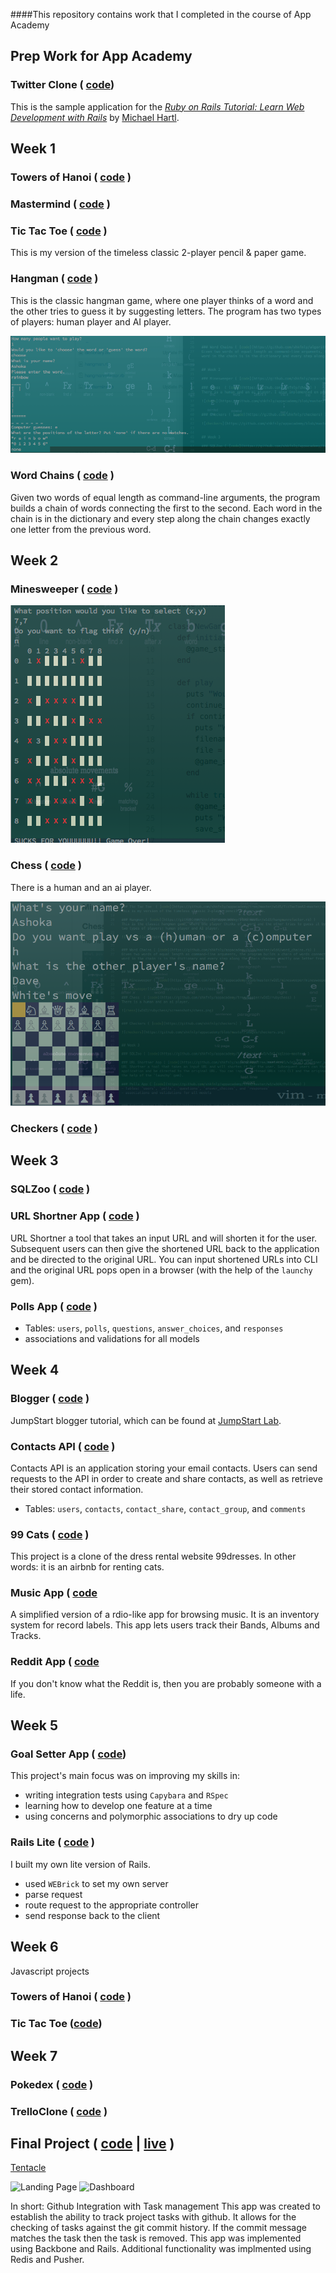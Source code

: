 ####This repository contains work that I completed in the course of App Academy

## Prep Work for App Academy

### Twitter Clone ( [code](https://github.com/shkfnly/sample_app))
This is the sample application for the
[*Ruby on Rails Tutorial:
Learn Web Development with Rails*](http://www.railstutorial.org/)
by [Michael Hartl](http://www.michaelhartl.com/).

## Week 1

### Towers of Hanoi ( [code](https://github.com/shkfnly/appacademy/blob/master/w1d1/towers_of_hanoi.rb) )

### Mastermind ( [code](https://github.com/shkfnly/appacademy/blob/master/w1d3/mastermind.rb) )

### Tic Tac Toe  ( [code](https://github.com/shkfnly/appacademy/tree/master/w1d5/TicTacToeAI-master/skeleton) )
This is my version of the timeless classic 2-player pencil & paper game.

### Hangman ( [code](https://github.com/shkfnly/appacademy/blob/master/w1d3/hangmanrefactor.rb) )
This is the classic hangman game, where one player thinks of a word and the other tries to guess it by suggesting letters. The program has two types of players: human player and AI player. 

![hangman](w1d3/screenshots/hangman_screenshot.png)


### Word Chains ( [code](https://github.com/shkfnly/appacademy/blob/master/w1d4/word_chains.rb) )
Given two words of equal length as command-line arguments, the program builds a chain of words connecting the first to the second. Each word in the chain is in the dictionary and every step along the chain changes exactly one letter from the previous word.


## Week 2

### Minesweeper ( [code](https://github.com/shkfnly/appacademy/blob/master/w2d1/minesweeper/minesweeper.rb) )

![minesweeper](w2d2/rubychess/screenshots/chess.png)

### Chess  ( [code](https://github.com/shkfnly/appacademy/tree/master/w2d2/rubychess) )
There is a human and an ai player.

![chess](w2d2/rubychess/screenshots/chess_actual.png)


### Checkers ( [code](https://github.com/shkfnly/appacademy/tree/master/w2d4/checkers/solution) )

## Week 3

### SQLZoo ( [code](https://github.com/shkfnly/appacademy/tree/master/w3d1/sqlpractice/skeleton/lib) )

### URL Shortner App ( [code](https://github.com/shkfnly/appacademy/tree/master/w3d3/UrlShortener) )
URL Shortner a tool that takes an input URL and will shorten it for the user. Subsequent users can then give the shortened URL back to the application and be directed to the original URL. You can input shortened URLs into CLI and the original URL pops open in a browser (with the help of the `launchy` gem).

### Polls App ( [code](https://github.com/shkfnly/appacademy/tree/master/w3d4/PollsThing) )
- Tables: `users`, `polls`, `questions`, `answer_choices`, and `responses`
- associations and validations for all models


## Week 4

### Blogger ( [code](https://github.com/shkfnly/twitterclientexample) )
JumpStart blogger tutorial, which can be found at [JumpStart Lab](http://tutorials.jumpstartlab.com/projects/blogger.html).

### Contacts API ( [code](https://github.com/shkfnly/appacademy/tree/master/w4/w4d1/routes_app) )

Contacts API is an application storing your email contacts.  Users can send requests to the API in order to create and share contacts, as well as retrieve their stored contact information.
- Tables: `users`, `contacts`, `contact_share`, `contact_group`, and `comments`

### 99 Cats ( [code](https://github.com/shkfnly/appacademy/tree/master/w4d3/ninetyninecats) )
This project is a clone of the dress rental website 99dresses. In other words: it is an airbnb for renting cats.

### Music App ( [code](https://github.com/shkfnly/appacademy/tree/master/w4d4/musicapp)

A simplified version of a rdio-like app for browsing music. It is an inventory system for record labels. This app lets users track their Bands, Albums and Tracks.

### Reddit App ( [code](https://github.com/shkfnly/appacademy/tree/master/w4d5/reddit)

If you don't know what the Reddit is, then you are probably someone with a life.


## Week 5

### Goal Setter App ( [code](https://github.com/shkfnly/appacademy/tree/master/w5d1/GoalApp))

This project's main focus was on improving my skills in:
- writing integration tests using `Capybara` and `RSpec`
- learning how to develop one feature at a time
- using concerns and polymorphic associations to dry up code

### Rails Lite ( [code](https://github.com/shkfnly/appacademy/tree/master/w5d2/skeleton) )

I built my own lite version of Rails.
- used `WEBrick` to set my own server
- parse request
- route request to the appropriate controller
- send response back to the client


## Week 6
Javascript projects

### Towers of Hanoi ( [code](https://github.com/shkfnly/appacademy/tree/master/w5d5/hanoi) )
### Tic Tac Toe ([code](https://github.com/shkfnly/appacademy/tree/master/w5d5/ttt))

## Week 7

### Pokedex ( [code](https://github.com/shkfnly/appacademy/tree/master/w7d2/pokedex2) )

### TrelloClone ( [code](https://github.com/shkfnly/appacademy/tree/master/w7d5/trello) )


## Final Project ( [code](https://github.com/shkfnly/tentacle) | [live](https://tentacleio.herokuapp.com/) )

[Tentacle](https://tentacleio.herokuapp.com/)

![Landing Page](https://raw.githubusercontent.com/shkfnly/tentacle/master/screenshots/landing_screen.png)
![Dashboard](https://raw.githubusercontent.com/shkfnly/tentacle/master/screenshots/logged_in_screen.png)

In short: Github Integration with Task management
This app was created to establish the ability to track project tasks with github. It allows for the checking of tasks against the git commit history. If the commit message matches the task then the task is removed. This app was implemented using Backbone and Rails. Additional functionality was implmented using Redis and Pusher.
